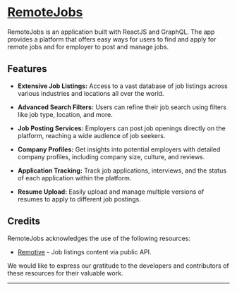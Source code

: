 # [RemoteJobs](https://remotejobs-23-00128b4687a1.herokuapp.com/)
RemoteJobs is an application built with ReactJS and GraphQL. The app provides a platform that offers easy ways for users to find and apply for remote jobs and for employer to post and manage jobs.

## Features

- **Extensive Job Listings:** Access to a vast database of job listings across various industries and locations all over the world.

- **Advanced Search Filters:** Users can refine their job search using filters like job type, location, and more.

- **Job Posting Services:** Employers can post job openings directly on the platform, reaching a wide audience of job seekers.

- **Company Profiles:** Get insights into potential employers with detailed company profiles, including company size, culture, and reviews.
  
- **Application Tracking:** Track job applications, interviews, and the status of each application within the platform.

- **Resume Upload:** Easily upload and manage multiple versions of resumes to apply to different job postings.

## Credits

RemoteJobs acknowledges the use of the following resources:

- [Remotive](https://remotive.com/) - Job listings content via public API.

We would like to express our gratitude to the developers and contributors of these resources for their valuable work.

---
